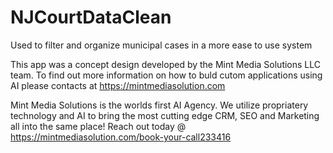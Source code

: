 # NJCourtDataClean
Used to filter and organize municipal cases in a more ease to use system

This app was a concept design developed by the Mint Media Solutions LLC team. To find out more information on how to buld cutom applications using AI please contacts at https://mintmediasolution.com

Mint Media Solutions is the worlds first AI Agency. We utilize propriatery technology and AI to bring the most cutting edge CRM, SEO and Marketing all into the same place! Reach out today @ https://mintmediasolution.com/book-your-call233416
